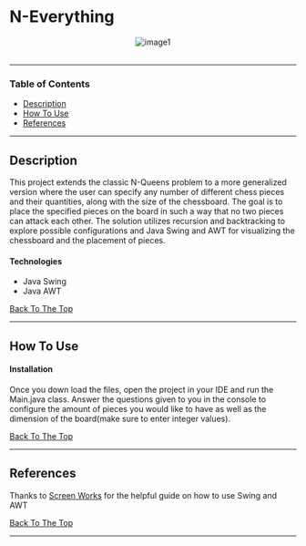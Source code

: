 # N-Everything
<div style="text-align: center;"><a><img src="https://i.ibb.co/Tq5cQT9/image1.png" alt="image1" border="0"></a><br /><a target='_blank' href='https://imgbb.com/'></a><br /></div>


---

### Table of Contents

- [Description](#description)
- [How To Use](#how-to-use)
- [References](#references)

---

## Description

This project extends the classic N-Queens problem to a more generalized version where the user can specify any number of different chess pieces and their quantities, along with the size of the chessboard. The goal is to place the specified pieces on the board in such a way that no two pieces can attack each other. The solution utilizes recursion and backtracking to explore possible configurations and Java Swing and AWT for visualizing the chessboard and the placement of pieces.

#### Technologies

- Java Swing
- Java AWT

[Back To The Top](#read-me-template)

---

## How To Use

#### Installation

Once you down load the files, open the project in your IDE and run the Main.java class. Answer the questions given to you in the console to configure the amount of pieces you would like to have as well as the dimension of the board(make sure to enter integer values). 

[Back To The Top](#read-me-template)

---

## References
Thanks to [Screen Works](https://www.youtube.com/@screenworks267) for the helpful guide on how to use Swing and AWT

[Back To The Top](#read-me-template)

---



